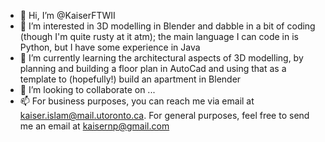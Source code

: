- 👋 Hi, I’m @KaiserFTWII
- 👀 I’m interested in 3D modelling in Blender and dabble in a bit of coding (though I'm quite rusty at it atm); the main language I can code in is Python, but I 
  have some experience in Java
- 🌱 I’m currently learning the architectural aspects of 3D modelling, by planning and building a floor plan in AutoCad and using that as a template to (hopefully!)
  build an apartment in Blender
- 💞️ I’m looking to collaborate on ...
- 📫 For business purposes, you can reach me via email at kaiser.islam@mail.utoronto.ca. For general purposes, feel free to send me an email at kaisernp@gmail.com

<!---
KaiserFTWII/KaiserFTWII is a ✨ special ✨ repository because its `README.md` (this file) appears on your GitHub profile.
You can click the Preview link to take a look at your changes.
--->
